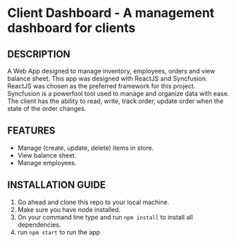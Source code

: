 # Client Dashboard - A management dashboard for clients

## DESCRIPTION
A Web App designed to manage inventory, employees, orders and view balance sheet.
This app was designed with ReactJS and Syncfusion.
ReactJS was chosen as the preferred framework for this project.
Syncfusion is a powerfool tool used to manage and organize data with ease.
The client has the ability to read, write, track order, update order when the state of the order changes.

## FEATURES
- Manage (create, update, delete) items in store.
- View balance sheet.
- Manage employees.

## INSTALLATION GUIDE
1. Go ahead and clone this repo to your local machine.
2. Make sure you have node installed.
3. On your command line type and run `npm install` to install all dependencies.
4. run `npm start` to run the app
